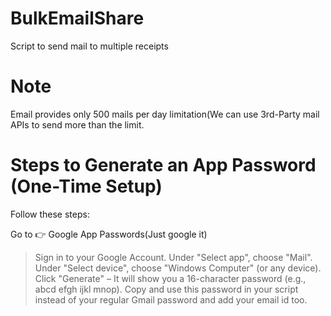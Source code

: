  
# BulkEmailShare
Script to send mail to multiple receipts

# Note 
Email provides only 500 mails per day limitation(We can use 3rd-Party mail APIs to send more than the limit.

# Steps to Generate an App Password (One-Time Setup)
Follow these steps:

Go to 👉 Google App Passwords(Just google it)

> Sign in to your Google Account.
> Under "Select app", choose "Mail".
> Under "Select device", choose "Windows Computer" (or any device).
> Click "Generate" – It will show you a 16-character password (e.g., abcd efgh ijkl mnop).
> Copy and use this password in your script instead of your regular Gmail password and add your email id too.
